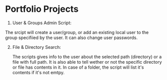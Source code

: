 # Portfolio Projects

1. User & Groups Admin Script:

  The srcipt will create a user/group, or add an existing local user to the group specifiied by the user.
  It can also change user passwords.

2. File & Directory Search:

   The scripts gives info to the user about the selected path (directory) or a file with full path.
   It is also able to tell wether or not the specific directory or file has contents in it. In case of a folder, the script will list it's contents if it's not emtpy.
